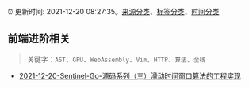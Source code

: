 :alarm_clock: 更新时间: 2021-12-20 08:27:35。[来源分类](../README.md)、[标签分类](../TAGS.md)、[时间分类](../TIMELINE.md)

## 前端进阶相关


> 关键字：`AST`、`GPU`、`WebAssembly`、`Vim`、`HTTP`、`算法`、`全栈`



- [2021-12-20-Sentinel-Go-源码系列（三）滑动时间窗口算法的工程实现](https://toutiao.io/k/0k9wpua) 